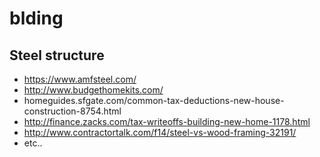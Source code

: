# blding
Steel structure
-----------------
- https://www.amfsteel.com/
- http://www.budgethomekits.com/
- homeguides.sfgate.com/common-tax-deductions-new-house-construction-8754.html
- http://finance.zacks.com/tax-writeoffs-building-new-home-1178.html
- http://www.contractortalk.com/f14/steel-vs-wood-framing-32191/
- etc..
